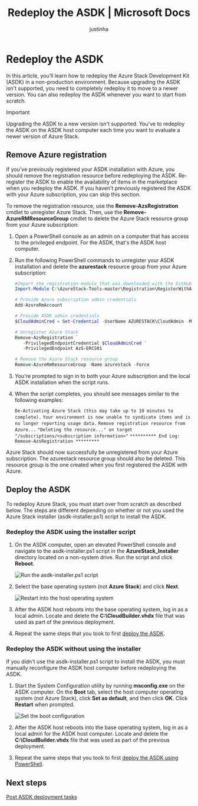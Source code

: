 ﻿---
title: Redeploy the ASDK | Microsoft Docs
description: Learn how to redeploy the Azure Stack Development Kit (ASDK).
author: justinha

ms.service: azure-stack
ms.topic: article
ms.custom: 
ms.date: 02/12/2019
ms.author: justinha
ms.reviewer: misainat
ms.lastreviewed: 11/05/2018
---

# Redeploy the ASDK
In this article, you'll learn how to redeploy the Azure Stack Development Kit (ASDK) in a non-production environment. Because upgrading the ASDK isn't supported, you need to completely redeploy it to move to a newer version. You can also redeploy the ASDK whenever you want to start from scratch.

> [!IMPORTANT]
> Upgrading the ASDK to a new version isn't supported. You've to redeploy the ASDK on the ASDK host computer each time you want to evaluate a newer version of Azure Stack.

## Remove Azure registration 
If you've previously registered your ASDK installation with Azure, you should remove the registration resource before redeploying the ASDK. Re-register the ASDK to enable the availability of items in the marketplace when you redeploy the ASDK. If you haven't previously registered the ASDK with your Azure subscription, you can skip this section.

To remove the registration resource, use the **Remove-AzsRegistration** cmdlet to unregister Azure Stack. Then, use the **Remove-AzureRMResourceGroup** cmdlet to delete the Azure Stack resource group from your Azure subscription:

1. Open a PowerShell console as an admin on a computer that has access to the privileged endpoint. For the ASDK, that's the ASDK host computer.

2. Run the following PowerShell commands to unregister your ASDK installation and delete the **azurestack** resource group from your Azure subscription:

   ```powershell    
   #Import the registration module that was downloaded with the GitHub tools
   Import-Module C:\AzureStack-Tools-master\Registration\RegisterWithAzure.psm1

   # Provide Azure subscription admin credentials
   Add-AzureRmAccount

   # Provide ASDK admin credentials
   $CloudAdminCred = Get-Credential -UserName AZURESTACK\CloudAdmin -Message "Enter the cloud domain credentials to access the privileged endpoint"

   # Unregister Azure Stack
   Remove-AzsRegistration `
      -PrivilegedEndpointCredential $CloudAdminCred `
      -PrivilegedEndpoint AzS-ERCS01

   # Remove the Azure Stack resource group
   Remove-AzureRmResourceGroup -Name azurestack -Force
   ```

3. You're prompted to sign in to both your Azure subscription and the local ASDK installation when the script runs.
4. When the script completes, you should see messages similar to the following examples:

    `De-Activating Azure Stack (this may take up to 10 minutes to complete).`
    `Your environment is now unable to syndicate items and is no longer reporting usage data.`
    `Remove registration resource from Azure...`
    `"Deleting the resource..." on target "/subscriptions/<subscription information>"`
    `********** End Log: Remove-AzsRegistration *********`



Azure Stack should now successfully be unregistered from your Azure subscription. The azurestack resource group should also be deleted. This resource group is the one created when you first registered the ASDK with Azure.

## Deploy the ASDK
To redeploy Azure Stack, you must start over from scratch as described below. The steps are different depending on whether or not you used the Azure Stack installer (asdk-installer.ps1) script to install the ASDK.

### Redeploy the ASDK using the installer script
1. On the ASDK computer, open an elevated PowerShell console and navigate to the asdk-installer.ps1 script in the **AzureStack_Installer** directory located on a non-system drive. Run the script and click **Reboot**.

   ![Run the asdk-installer.ps1 script](media/asdk-redeploy/1.png)

2. Select the base operating system (not **Azure Stack**) and click **Next**.

   ![Restart into the host operating system](media/asdk-redeploy/2.png)

3. After the ASDK host reboots into the base operating system, log in as a local admin. Locate and delete the **C:\CloudBuilder.vhdx** file that was used as part of the previous deployment.

4. Repeat the same steps that you took to first [deploy the ASDK](asdk-install.md).

### Redeploy the ASDK without using the installer
If you didn't use the asdk-installer.ps1 script to install the ASDK, you must manually reconfigure the ASDK host computer before redeploying the ASDK.

1. Start the System Configuration utility by running **msconfig.exe** on the ASDK computer. On the **Boot** tab, select the host computer operating system (not Azure Stack), click **Set as default**, and then click **OK**. Click **Restart** when prompted.

      ![Set the boot configuration](media/asdk-redeploy/4.png)

2. After the ASDK host reboots into the base operating system, log in as a local admin for the ASDK host computer. Locate and delete the **C:\CloudBuilder.vhdx** file that was used as part of the previous deployment.

3. Repeat the same steps that you took to first [deploy the ASDK using PowerShell](asdk-deploy-powershell.md).


## Next steps
[Post ASDK deployment tasks](asdk-post-deploy.md)




